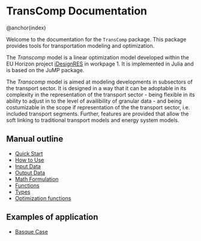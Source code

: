 # TransComp Documentation
@anchor(index)

Welcome to the documentation for the `TransComp` package. This package provides tools for transportation modeling and optimization.

The *Transcomp* model is a linear optimization model developed within the EU Horizon project [iDesignRES](https://idesignres.eu/) in workpage 1. It is implemented in Julia and is based on the JuMP package. 

The *Transcomp* model is aimed at modeling developments in subsectors of the transport sector. It is designed in a way that it can be adoptable in its complexity in the representation of the transport sector - being flexible in its ability to adjust in to the level of availibility of granular data - and being costumizable in the scope if representation of the the transport sector, i.e. included transport segments. Further, features are provided that allow the soft linking to traditional transport models and energy system models.


## Manual outline

- [Quick Start](manual/quick-start.md)
- [How to Use](manual/how-to-use.md)
- [Input Data](manual/input_data.md)
- [Output Data](manual/output_data.md)
- [Math Formulation](manual/math_formulation.md)
- [Functions](manual/functions.md)
- [Types](manual/types.md)
- [Optimization functions](manual/constraints_and_objective.md)

## Examples of application

- [Basque Case](examples/basque-case.md)
